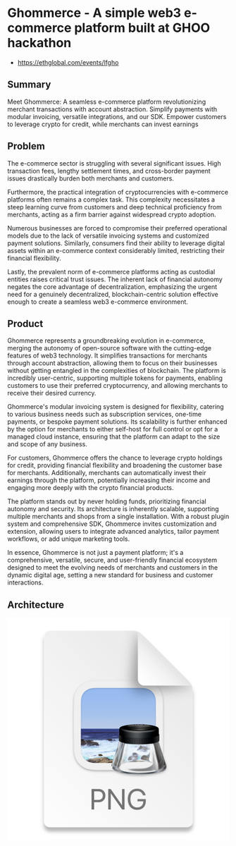 # Ghommerce - A simple web3 e-commerce platform built at GHOO hackathon
- https://ethglobal.com/events/lfgho

## Summary
Meet Ghommerce: A seamless e-commerce platform revolutionizing merchant transactions with account abstraction. Simplify payments with modular invoicing, versatile integrations, and our SDK. Empower customers to leverage crypto for credit, while merchants can invest earnings


## Problem

The e-commerce sector is struggling with several significant issues. High transaction fees, lengthy settlement times, and cross-border payment issues drastically burden both merchants and customers.  

Furthermore, the practical integration of cryptocurrencies with e-commerce platforms often remains a complex task. This complexity necessitates a steep learning curve from customers and deep technical proficiency from merchants, acting as a firm barrier against widespread crypto adoption.  

Numerous businesses are forced to compromise their preferred operational models due to the lack of versatile invoicing systems and customized payment solutions. Similarly, consumers find their ability to leverage digital assets within an e-commerce context considerably limited, restricting their financial flexibility.  

Lastly, the prevalent norm of e-commerce platforms acting as custodial entities raises critical trust issues. The inherent lack of financial autonomy negates the core advantage of decentralization, emphasizing the urgent need for a genuinely decentralized, blockchain-centric solution effective enough to create a seamless web3 e-commerce environment.  

## Product

Ghommerce represents a groundbreaking evolution in e-commerce, merging the autonomy of open-source software with the cutting-edge features of web3 technology. It simplifies transactions for merchants through account abstraction, allowing them to focus on their businesses without getting entangled in the complexities of blockchain. The platform is incredibly user-centric, supporting multiple tokens for payments, enabling customers to use their preferred cryptocurrency, and allowing merchants to receive their desired currency.

Ghommerce's modular invoicing system is designed for flexibility, catering to various business needs such as subscription services, one-time payments, or bespoke payment solutions. Its scalability is further enhanced by the option for merchants to either self-host for full control or opt for a managed cloud instance, ensuring that the platform can adapt to the size and scope of any business.

For customers, Ghommerce offers the chance to leverage crypto holdings for credit, providing financial flexibility and broadening the customer base for merchants. Additionally, merchants can automatically invest their earnings through the platform, potentially increasing their income and engaging more deeply with the crypto financial products.

The platform stands out by never holding funds, prioritizing financial autonomy and security. Its architecture is inherently scalable, supporting multiple merchants and shops from a single installation. With a robust plugin system and comprehensive SDK, Ghommerce invites customization and extension, allowing users to integrate advanced analytics, tailor payment workflows, or add unique marketing tools.

In essence, Ghommerce is not just a payment platform; it's a comprehensive, versatile, secure, and user-friendly financial ecosystem designed to meet the evolving needs of merchants and customers in the dynamic digital age, setting a new standard for business and customer interactions.

## Architecture
![ghommerce](./ghommerce-arhitecture.png)
